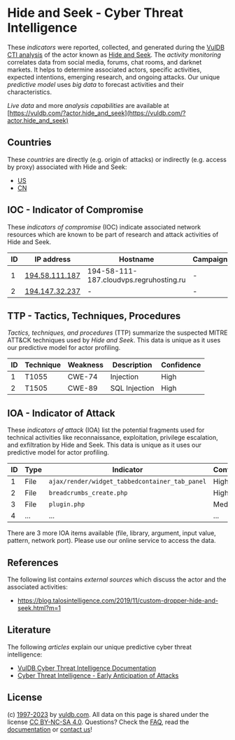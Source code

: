 # Hide and Seek - Cyber Threat Intelligence

These _indicators_ were reported, collected, and generated during the [VulDB CTI analysis](https://vuldb.com/?kb.cti) of the actor known as [Hide and Seek](https://vuldb.com/?actor.hide_and_seek). The _activity monitoring_ correlates data from social media, forums, chat rooms, and darknet markets. It helps to determine associated actors, specific activities, expected intentions, emerging research, and ongoing attacks. Our unique _predictive model_ uses _big data_ to forecast activities and their characteristics.

_Live data_ and more _analysis capabilities_ are available at [https://vuldb.com/?actor.hide_and_seek](https://vuldb.com/?actor.hide_and_seek)

## Countries

These _countries_ are directly (e.g. origin of attacks) or indirectly (e.g. access by proxy) associated with Hide and Seek:

* [US](https://vuldb.com/?country.us)
* [CN](https://vuldb.com/?country.cn)

## IOC - Indicator of Compromise

These _indicators of compromise_ (IOC) indicate associated network resources which are known to be part of research and attack activities of Hide and Seek.

ID | IP address | Hostname | Campaign | Confidence
-- | ---------- | -------- | -------- | ----------
1 | [194.58.111.187](https://vuldb.com/?ip.194.58.111.187) | 194-58-111-187.cloudvps.regruhosting.ru | - | High
2 | [194.147.32.237](https://vuldb.com/?ip.194.147.32.237) | - | - | High

## TTP - Tactics, Techniques, Procedures

_Tactics, techniques, and procedures_ (TTP) summarize the suspected MITRE ATT&CK techniques used by _Hide and Seek_. This data is unique as it uses our predictive model for actor profiling.

ID | Technique | Weakness | Description | Confidence
-- | --------- | -------- | ----------- | ----------
1 | T1055 | CWE-74 | Injection | High
2 | T1505 | CWE-89 | SQL Injection | High

## IOA - Indicator of Attack

These _indicators of attack_ (IOA) list the potential fragments used for technical activities like reconnaissance, exploitation, privilege escalation, and exfiltration by Hide and Seek. This data is unique as it uses our predictive model for actor profiling.

ID | Type | Indicator | Confidence
-- | ---- | --------- | ----------
1 | File | `ajax/render/widget_tabbedcontainer_tab_panel` | High
2 | File | `breadcrumbs_create.php` | High
3 | File | `plugin.php` | Medium
4 | ... | ... | ...

There are 3 more IOA items available (file, library, argument, input value, pattern, network port). Please use our online service to access the data.

## References

The following list contains _external sources_ which discuss the actor and the associated activities:

* https://blog.talosintelligence.com/2019/11/custom-dropper-hide-and-seek.html?m=1

## Literature

The following _articles_ explain our unique predictive cyber threat intelligence:

* [VulDB Cyber Threat Intelligence Documentation](https://vuldb.com/?kb.cti)
* [Cyber Threat Intelligence - Early Anticipation of Attacks](https://www.scip.ch/en/?labs.20201022)

## License

(c) [1997-2023](https://vuldb.com/?kb.changelog) by [vuldb.com](https://vuldb.com/?kb.about). All data on this page is shared under the license [CC BY-NC-SA 4.0](https://creativecommons.org/licenses/by-nc-sa/4.0/). Questions? Check the [FAQ](https://vuldb.com/?kb.faq), read the [documentation](https://vuldb.com/?kb) or [contact us](https://vuldb.com/?contact)!

